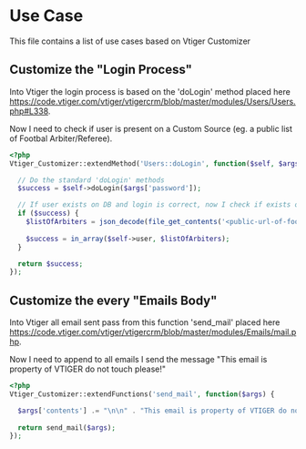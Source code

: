 # Use Case

This file contains a list of use cases based on Vtiger Customizer

## Customize the "Login Process"

Into Vtiger the login process is based on the 'doLogin' method placed here <https://code.vtiger.com/vtiger/vtigercrm/blob/master/modules/Users/Users.php#L338>.

Now I need to check if user is present on a Custom Source (eg. a public list of Footbal Arbiter/Referee).

```php
<?php
Vtiger_Customizer::extendMethod('Users::doLogin', function($self, $args) {

  // Do the standard 'doLogin' methods
  $success = $self->doLogin($args['password']);

  // If user exists on DB and login is correct, now I check if exists on public list of Footbal Arbiters 
  if ($success) {
    $listOfArbiters = json_decode(file_get_contents('<public-url-of-footbal-data>'), true);
    
    $success = in_array($self->user, $listOfArbiters);
  }

  return $success;
});
```

## Customize the every "Emails Body"

Into Vtiger all email sent pass from this function 'send_mail' placed here <https://code.vtiger.com/vtiger/vtigercrm/blob/master/modules/Emails/mail.php>.

Now I need to append to all emails I send the message "This email is property of VTIGER do not touch please!"

```php
<?php
Vtiger_Customizer::extendFunctions('send_mail', function($args) {

  $args['contents'] .= "\n\n" . "This email is property of VTIGER do not touch please!"; 
  
  return send_mail($args);
});


